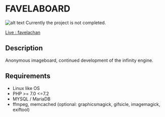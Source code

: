 FAVELABOARD 
========================================================
![alt text](docs/img/attention.png "Warning")
Currently the project is not completed.

[Live : favelachan](https://favelachan.org/ "Live")



Description
------------
Anonymous imageboard, continued development of the infinity engine.


Requirements
------------

* Linux like OS
* PHP >= 7.0 <=7.2
* MYSQL / MariaDB 
* ffmpeg, memcached (optional: graphicsmagick, gifsicle, imagemagick,  exiftool)







